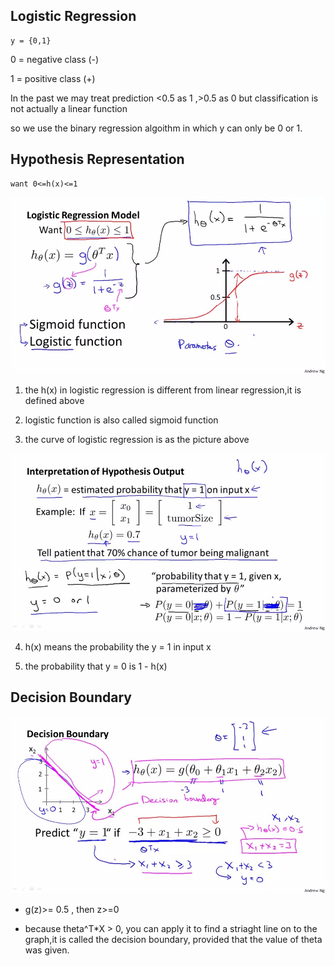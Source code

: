 ## Logistic Regression
```
y = {0,1}
```
0 = negative class (-)

1 = positive class (+)

In the past we may treat prediction <0.5 as 1 ,>0.5 as 0
but classification is not actually a linear function

so we use the binary regression algoithm in which y can only be 0 or 1.

## Hypothesis Representation
```
want 0<=h(x)<=1
```

![f](picture/chapter3.1.jpeg)

1. the h(x) in logistic regression is different from linear regression,it is defined above

2. logistic function is also called sigmoid function

3. the curve of logistic regression is as the picture above

![f](picture/chapter3.2.jpeg)

4. h(x) means the probability the y = 1 in input x

5. the probability that y = 0 is 1 - h(x) 

## Decision Boundary

![f](picture/chapter3.3.png)
- g(z)>= 0.5 , then z>=0

- because theta^T*X > 0, you can apply it to find a striaght line on to the graph,it is called the decision boundary, provided that the value of theta was given.
